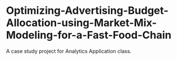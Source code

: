# Optimizing-Advertising-Budget-Allocation-using-Market-Mix-Modeling-for-a-Fast-Food-Chain

A case study project for Analytics Application class.
